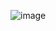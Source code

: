 ![image](https://github.com/RekkasGit/MQ2Mono-Framework32/assets/4657161/1894a5b9-d7b0-4afc-a7a5-b24b3a8fcebf)
